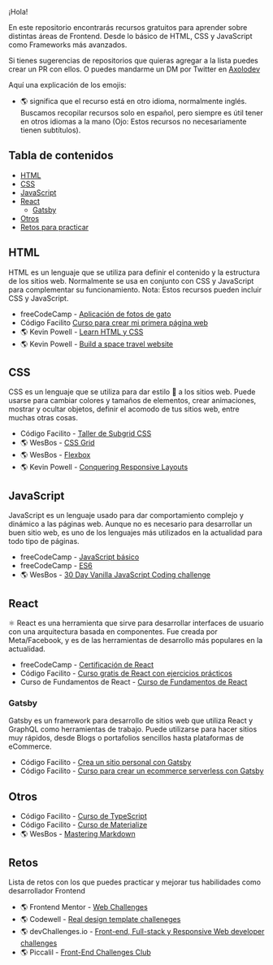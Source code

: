 ¡Hola! 

En este repositorio encontrarás recursos gratuitos para aprender sobre distintas áreas de Frontend. Desde lo básico de HTML, CSS y JavaScript como Frameworks más avanzados. 

Si tienes sugerencias de repositorios que quieras agregar a la lista puedes crear un PR con ellos. O puedes mandarme un DM por Twitter en [Axolodev](https://twitter.com/@Axolodev)

Aquí una explicación de los emojis:

- 🌎 significa que el recurso está en otro idioma, normalmente inglés. Buscamos recopilar recursos solo en español, pero siempre es útil tener en otros idiomas a la mano (Ojo: Estos recursos no necesariamente tienen subtítulos).

## Tabla de contenidos


- [HTML](#HTML)
- [CSS](#CSS)
- [JavaScript](#JavaScript)
- [React](#react)
  - [Gatsby](#gatsby)
- [Otros](#otros)
- [Retos para practicar](#retos)

## HTML

HTML es un lenguaje que se utiliza para definir el contenido y la estructura de los sitios web. Normalmente se usa en conjunto con CSS y JavaScript para complementar su funcionamiento. Nota: Estos recursos pueden incluir CSS y JavaScript.

- freeCodeCamp - [Aplicación de fotos de gato](https://www.freecodecamp.org/espanol/learn/2022/responsive-web-design/#learn-html-by-building-a-cat-photo-app)
- Código Facilito [Curso para crear mi primera página web](https://codigofacilito.com/cursos/primera-pagina-2019)
- 🌎 Kevin Powell - [Learn HTML y CSS](https://scrimba.com/learn/htmlandcss)
- 🌎 Kevin Powell - [Build a space travel website](https://scrimba.com/learn/spacetravel)

## CSS

CSS es un lenguaje que se utiliza para dar estilo 💄 a los sitios web. Puede usarse para cambiar colores y tamaños de elementos, crear animaciones, mostrar y ocultar objetos, definir el acomodo de tus sitios web, entre muchas otras cosas.

- Código Facilito - [Taller de Subgrid CSS](https://codigofacilito.com/cursos/css-subgrid)
- 🌎 WesBos - [CSS Grid](https://cssgrid.io/)
- 🌎 WesBos - [Flexbox](https://flexbox.io/)
- 🌎 Kevin Powell - [Conquering Responsive Layouts](https://courses.kevinpowell.co/conquering-responsive-layouts)

## JavaScript

JavaScript es un lenguaje usado para dar comportamiento complejo y dinámico a las páginas web. Aunque no es necesario para desarrollar un buen sitio web, es uno de los lenguajes más utilizados en la actualidad para todo tipo de páginas.

- freeCodeCamp - [JavaScript básico](https://www.freecodecamp.org/espanol/learn/javascript-algorithms-and-data-structures/#basic-javascript)
- freeCodeCamp - [ES6](https://www.freecodecamp.org/espanol/learn/javascript-algorithms-and-data-structures/#es6) 
- 🌎 WesBos - [30 Day Vanilla JavaScript Coding challenge](https://javascript30.com/)

## React

⚛️ React es una herramienta que sirve para desarrollar interfaces de usuario con una arquitectura basada en componentes. Fue creada por Meta/Facebook, y es de las herramientas de desarrollo más populares en la actualidad.

- freeCodeCamp - [Certificación de React](https://www.freecodecamp.org/espanol/learn/front-end-development-libraries/#react)
- Código Facilito - [Curso gratis de React con ejercicios prácticos](https://codigofacilito.com/cursos/react-ejercicios)
- Curso de Fundamentos de React - [Curso de Fundamentos de React](https://codigofacilito.com/cursos/react-intro-gratis)

### Gatsby

Gatsby es un framework para desarrollo de sitios web que utiliza React y GraphQL como herramientas de trabajo. Puede utilizarse para hacer sitios muy rápidos, desde Blogs o portafolios sencillos hasta plataformas de eCommerce. 

- Código Facilito - [Crea un sitio personal con Gatsby](https://codigofacilito.com/cursos/sitio-persional-gatsby)
- Código Facilito - [Curso para crear un ecommerce serverless con Gatsby](https://codigofacilito.com/cursos/serverless-ecommerce)

## Otros

- Código Facilito - [Curso de TypeScript](https://codigofacilito.com/cursos/typescript)
- Código Facilito - [Curso de Materialize](https://codigofacilito.com/cursos/materialize) 
- 🌎 WesBos - [Mastering Markdown](https://masteringmarkdown.com/)

## Retos

Lista de retos con los que puedes practicar y mejorar tus habilidades como desarrollador Frontend

- 🌎 Frontend Mentor - [Web Challenges](https://www.frontendmentor.io/)
- 🌎 Codewell - [Real design template challeneges](https://www.codewell.cc/)
- 🌎 devChallenges.io - [Front-end, Full-stack y Responsive Web developer challenges](https://devchallenges.io/)
- 🌎 Piccalil - [Front-End Challenges Club](https://piccalil.li/category/front-end-challenges-club/)
